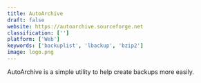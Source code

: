 ```yaml
---
title: AutoArchive
draft: false 
website: https://autoarchive.sourceforge.net
classification: ['']
platform: ['Web']
keywords: ['backuplist', 'lbackup', 'bzip2']
image: logo.png
---
```

AutoArchive is a simple utility to help create backups more easily.
